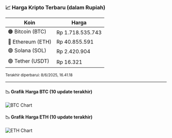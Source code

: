 

<!-- HARGA_KRIPTO -->
### 📈 Harga Kripto Terbaru (dalam Rupiah)

| Koin     | Harga         |
|----------|---------------|
| 🟠 Bitcoin (BTC)   | Rp 1.718.535.743 |
| 🔵 Ethereum (ETH)  | Rp 40.855.591 |
| 🟣 Solana (SOL)    | Rp 2.420.904 |
| 🟢 Tether (USDT)   | Rp 16.321 |

<sub>Terakhir diperbarui: 8/6/2025, 16.41.18</sub>

---

#### 📉 Grafik Harga BTC (10 update terakhir)
![BTC Chart](https://quickchart.io/chart?c=%7B%22type%22%3A%22line%22%2C%22data%22%3A%7B%22labels%22%3A%5B%2206%3A57%3A16%22%2C%2207%3A22%3A51%22%2C%2207%3A35%3A42%22%2C%2207%3A46%3A43%22%2C%2207%3A57%3A36%22%2C%2208%3A31%3A18%22%2C%2208%3A48%3A41%22%2C%2208%3A59%3A30%22%2C%2209%3A26%3A16%22%2C%2209%3A41%3A18%22%5D%2C%22datasets%22%3A%5B%7B%22label%22%3A%22Bitcoin%22%2C%22data%22%3A%5B1721861949%2C1721871258%2C1721562525%2C1721128567%2C1720920646%2C1720577680%2C1720954655%2C1720978738%2C1719162578%2C1718535743%5D%2C%22fill%22%3Afalse%2C%22borderColor%22%3A%22blue%22%2C%22tension%22%3A0.1%7D%5D%7D%7D)

#### 📉 Grafik Harga ETH (10 update terakhir)
![ETH Chart](https://quickchart.io/chart?c=%7B%22type%22%3A%22line%22%2C%22data%22%3A%7B%22labels%22%3A%5B%2206%3A57%3A16%22%2C%2207%3A22%3A51%22%2C%2207%3A35%3A42%22%2C%2207%3A46%3A43%22%2C%2207%3A57%3A36%22%2C%2208%3A31%3A18%22%2C%2208%3A48%3A41%22%2C%2208%3A59%3A30%22%2C%2209%3A26%3A16%22%2C%2209%3A41%3A18%22%5D%2C%22datasets%22%3A%5B%7B%22label%22%3A%22Ethereum%22%2C%22data%22%3A%5B41045410%2C41029125%2C41039784%2C41032561%2C41027240%2C41083535%2C41069617%2C41090161%2C41006308%2C40855591%5D%2C%22fill%22%3Afalse%2C%22borderColor%22%3A%22blue%22%2C%22tension%22%3A0.1%7D%5D%7D%7D)

<!-- /HARGA_KRIPTO -->